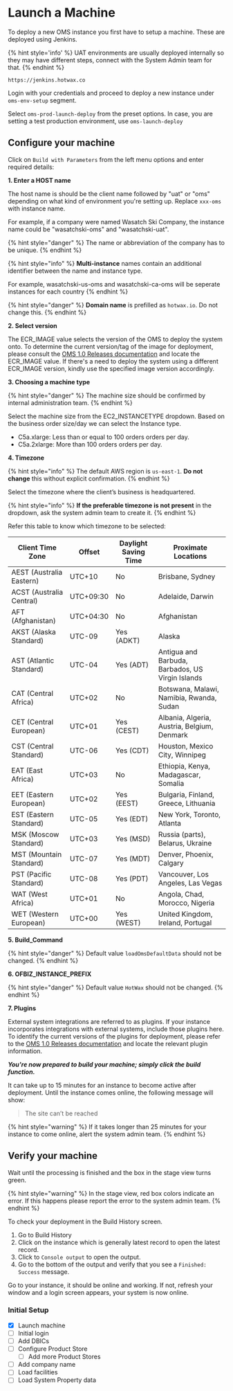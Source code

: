 # Launch a Machine

To deploy a new OMS instance you first have to setup a machine. These are deployed using Jenkins.

{% hint style='info' %}
UAT environments are usually deployed internally so they may have different steps, connect with the System Admin team for that.
{% endhint %}

```
https://jenkins.hotwax.co
```

Login with your credentials and proceed to deploy a new instance under `oms-env-setup` segment. 

Select `oms-prod-launch-deploy` from the preset options. In case, you are setting a test production environment, use  `oms-launch-deploy`

## Configure your machine

Click on `Build with Parameters` from the left menu options and enter required details: 

**1. Enter a HOST name**

The host name is should be the client name followed by "uat" or "oms" depending on what kind of environment you're setting up. Replace `xxx-oms` with instance name. 

For example, if a company were named Wasatch Ski Company, the instance name could be "wasatchski-oms" and "wasatchski-uat". 

{% hint style="danger" %}
The name or abbreviation of the company has to be unique.
{% endhint %}

{% hint style="info" %}
**Multi-instance** names contain an additional identifier between the name and instance type.

For example, wasatchski-us-oms and wasatchski-ca-oms will be seperate instances for each country
{% endhint %}

{% hint style="danger" %}
**Domain name** is prefilled as `hotwax.io`. Do not change this.
{% endhint %}

**2. Select version**

The ECR_IMAGE value selects the version of the OMS to deploy the system onto. To determine the current version/tag of the image for deployment, please consult the [OMS 1.0 Releases documentation](https://docs.google.com/document/d/1lfvjpqBiE__1fsCjq7VvQSSXjdRLVZg86zJIXDDK-zc/edit#heading=h.djn7rcq0batn) and locate the ECR_IMAGE value. If there's a need to deploy the system using a different ECR_IMAGE version, kindly use the specified image version accordingly.

**3. Choosing a machine type**

{% hint style="danger" %}
The machine size should be confirmed by internal administration team.
{% endhint %}

Select the machine size from the EC2_INSTANCETYPE dropdown. Based on the business order size/day we can select the Instance type.

- C5a.xlarge: Less than or equal to 100 orders orders per day.
- C5a.2xlarge: More than 100 orders orders per day.

**4. Timezone**

{% hint style="info" %}
The default AWS region is `us-east-1`. **Do not change** this without explicit confirmation.
{% endhint %}

Select the timezone where the client’s business is headquartered.

{% hint style="info" %}
**If the preferable timezone is not present** in the dropdown, ask the system admin team to create it.
{% endhint %}

Refer this table to know which timezone to be selected: 

| Client Time Zone                     | Offset  | Daylight Saving Time | Proximate Locations                                |
|-------------------------------|---------|-----------------------|------------------------------------------------|
| AEST (Australia Eastern)      | UTC+10  | No                    | Brisbane, Sydney                               |
| ACST (Australia Central)      | UTC+09:30| No                    | Adelaide, Darwin                               |
| AFT (Afghanistan)             | UTC+04:30| No                    | Afghanistan                                    |
| AKST (Alaska Standard)        | UTC-09  | Yes (ADKT)            | Alaska                                         |
| AST (Atlantic Standard)        | UTC-04  | Yes (ADT)             | Antigua and Barbuda, Barbados, US Virgin Islands|
| CAT (Central Africa)           | UTC+02  | No                    | Botswana, Malawi, Namibia, Rwanda, Sudan        |
| CET (Central European)         | UTC+01  | Yes (CEST)            | Albania, Algeria, Austria, Belgium, Denmark     |
| CST (Central Standard)         | UTC-06  | Yes (CDT)             | Houston, Mexico City, Winnipeg                  |
| EAT (East Africa)              | UTC+03  | No                    | Ethiopia, Kenya, Madagascar, Somalia            |
| EET (Eastern European)         | UTC+02  | Yes (EEST)            | Bulgaria, Finland, Greece, Lithuania           |
| EST (Eastern Standard)         | UTC-05  | Yes (EDT)             | New York, Toronto, Atlanta                      |
| MSK (Moscow Standard)          | UTC+03  | Yes (MSD)             | Russia (parts), Belarus, Ukraine                |
| MST (Mountain Standard)        | UTC-07  | Yes (MDT)             | Denver, Phoenix, Calgary                        |
| PST (Pacific Standard)         | UTC-08  | Yes (PDT)             | Vancouver, Los Angeles, Las Vegas               |
| WAT (West Africa)              | UTC+01  | No                    | Angola, Chad, Morocco, Nigeria                  |
| WET (Western European)         | UTC+00  | Yes (WEST)            | United Kingdom, Ireland, Portugal               |

**5. Build_Command**

{% hint style="danger" %}
Default value `loadOmsDefaultData` should not be changed.
{% endhint %}

**6. OFBIZ_INSTANCE_PREFIX**

{% hint style="danger" %}
Default value `HotWax` should not be changed. 
{% endhint %}

**7. Plugins**

External system integrations are referred to as plugins. If your instance incorporates integrations with external systems, include those plugins here. To identify the current versions of the plugins for deployment, please refer to the [OMS 1.0 Releases documentation](https://docs.google.com/document/d/1lfvjpqBiE__1fsCjq7VvQSSXjdRLVZg86zJIXDDK-zc/edit#heading=h.djn7rcq0batn) and locate the relevant plugin information.

***You're now prepared to build your machine; simply click the build function.***

It can take up to 15 minutes for an instance to become active after deployment. Until the instance comes online, the following message will show:
> The site can’t be reached

{% hint style="warning" %}
If it takes longer than 25 minutes for your instance to come online, alert the system admin team.
{% endhint %}

## Verify your machine

Wait until the processing is finished and the box in the stage view turns green.

{% hint style="warning" %}
In the stage view, red box colors indicate an error. If this happens please report the error to the system admin team.
{% endhint %}

To check your deployment in the Build History screen.

1. Go to Build History
2. Click on the instance which is generally latest record to open the latest record. 
3. Click to `Console output` to open the output.
4. Go to the bottom of the output and verify that you see a `Finished: Success` message. 

Go to your instance, it should be online and working. If not, refresh your window and a login screen appears, your system is now online.

### Initial Setup
- [x] Launch machine
- [ ] Initial login
- [ ] Add DBICs
- [ ] Configure Product Store
  - [ ] Add more Product Stores
- [ ] Add company name
- [ ] Load facilities
- [ ] Load System Property data

